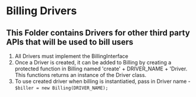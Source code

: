 # Billing Drivers

## This Folder contains Drivers for other third party APIs that will be used to bill users

1. All Drivers must implement the BillingInterface
2. Once a Driver is created, it can be added to Billing by creating a protected function in Billing named 'create' + DRIVER_NAME + 'Driver. This functions returns an instance of the Driver class.
3. To use created driver when billing is instantiatied, pass in Driver name - `$biller = new Billing(DRIVER_NAME);`